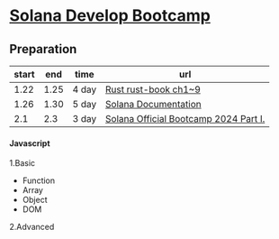 # [Solana Develop Bootcamp](https://www.soldevcamp.com/)


## Preparation
| start | end  | time  | url                                                          |
| ----- | ---- | ----- | ------------------------------------------------------------ |
| 1.22  | 1.25 | 4 day | [Rust rust-book ch1~9](https://github.com/open-dev-top/rust-book-2025) |
| 1.26  | 1.30 | 5 day | [Solana Documentation](https://github.com/open-dev-top/solana-com) |
| 2.1   | 2.3  | 3 day | [Solana Official Bootcamp 2024  Part Ⅰ.](https://github.com/open-dev-top/solana-developer-bootcamp-2025) |

#### Javascript
1.Basic
- Function
- Array
- Object
- DOM

2.Advanced
